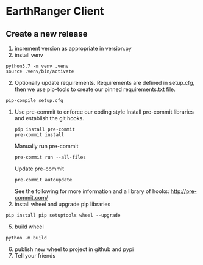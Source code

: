 # EarthRanger Client
## Create a new release
1. increment version as appropriate in version.py
2. install venv
~~~~
python3.7 -m venv .venv
source .venv/bin/activate
~~~~
2. Optionally update requirements. Requirements are defined in setup.cfg, then we use pip-tools to create our pinned requirements.txt file.
~~~
pip-compile setup.cfg
~~~
1. Use pre-commit to enforce our coding style
    Install pre-commit libraries and establish the git hooks.
    ~~~
    pip install pre-commit
    pre-commit install
    ~~~~
    Manually run pre-commit
    ~~~
    pre-commit run --all-files
    ~~~
    Update pre-commit
    ~~~
    pre-commit autoupdate
    ~~~
    See the following for more information and a library of hooks: http://pre-commit.com/
2. install wheel and upgrade pip libraries
~~~~
pip install pip setuptools wheel --upgrade
~~~~
5. build wheel
~~~~
python -m build
~~~~
6. publish new wheel to project in github and pypi
6. Tell your friends
